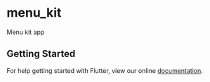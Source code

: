 # menu_kit

Menu kit app

## Getting Started

For help getting started with Flutter, view our online
[documentation](https://flutter.io/).
